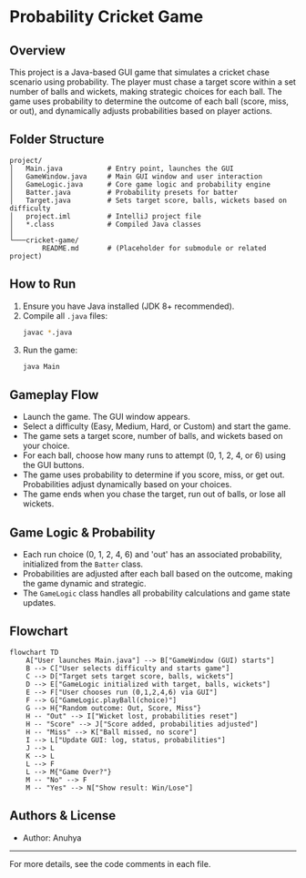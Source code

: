 # Probability Cricket Game

## Overview
This project is a Java-based GUI game that simulates a cricket chase scenario using probability. The player must chase a target score within a set number of balls and wickets, making strategic choices for each ball. The game uses probability to determine the outcome of each ball (score, miss, or out), and dynamically adjusts probabilities based on player actions.

## Folder Structure
```
project/
│   Main.java           # Entry point, launches the GUI
│   GameWindow.java     # Main GUI window and user interaction
│   GameLogic.java      # Core game logic and probability engine
│   Batter.java         # Probability presets for batter
│   Target.java         # Sets target score, balls, wickets based on difficulty
│   project.iml         # IntelliJ project file
│   *.class             # Compiled Java classes
│
└───cricket-game/
        README.md       # (Placeholder for submodule or related project)
```

## How to Run
1. Ensure you have Java installed (JDK 8+ recommended).
2. Compile all `.java` files:
   ```sh
   javac *.java
   ```
3. Run the game:
   ```sh
   java Main
   ```

## Gameplay Flow
- Launch the game. The GUI window appears.
- Select a difficulty (Easy, Medium, Hard, or Custom) and start the game.
- The game sets a target score, number of balls, and wickets based on your choice.
- For each ball, choose how many runs to attempt (0, 1, 2, 4, or 6) using the GUI buttons.
- The game uses probability to determine if you score, miss, or get out. Probabilities adjust dynamically based on your choices.
- The game ends when you chase the target, run out of balls, or lose all wickets.

## Game Logic & Probability
- Each run choice (0, 1, 2, 4, 6) and 'out' has an associated probability, initialized from the `Batter` class.
- Probabilities are adjusted after each ball based on the outcome, making the game dynamic and strategic.
- The `GameLogic` class handles all probability calculations and game state updates.

## Flowchart
```mermaid
flowchart TD
    A["User launches Main.java"] --> B["GameWindow (GUI) starts"]
    B --> C["User selects difficulty and starts game"]
    C --> D["Target sets target score, balls, wickets"]
    D --> E["GameLogic initialized with target, balls, wickets"]
    E --> F["User chooses run (0,1,2,4,6) via GUI"]
    F --> G["GameLogic.playBall(choice)"]
    G --> H{"Random outcome: Out, Score, Miss"}
    H -- "Out" --> I["Wicket lost, probabilities reset"]
    H -- "Score" --> J["Score added, probabilities adjusted"]
    H -- "Miss" --> K["Ball missed, no score"]
    I --> L["Update GUI: log, status, probabilities"]
    J --> L
    K --> L
    L --> F
    L --> M{"Game Over?"}
    M -- "No" --> F
    M -- "Yes" --> N["Show result: Win/Lose"]
```

## Authors & License
- Author: Anuhya 
  

---
For more details, see the code comments in each file. 
